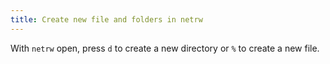 ```yaml
---
title: Create new file and folders in netrw
---
```


With `netrw` open, press `d` to create a new directory or `%` to create
a new file.
